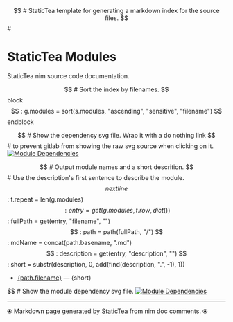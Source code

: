 $$ # StaticTea template for generating a markdown index for the source files.
$$ #
# StaticTea Modules

StaticTea nim source code documentation.

$$ # Sort the index by filenames.
$$ block
$$ : g.modules = sort(s.modules, "ascending", "sensitive", "filename")
$$ endblock

$$ # Show the dependency svg file. Wrap it with a do nothing link
$$ # to prevent gitlab from showing the raw svg source when clicking on it.
[![Module Dependencies](staticteadep.svg)](#)

$$ # Output module names and a short descrition.
$$ # Use the description's first sentence to describe the module.
$$ nextline
$$ : t.repeat = len(g.modules)
$$ : entry = get(g.modules, t.row, dict())
$$ : fullPath = get(entry, "filename", "")
$$ : path = path(fullPath, "/")
$$ : mdName = concat(path.basename, ".md")
$$ : description = get(entry, "description", "")
$$ : short = substr(description, 0, add(find(description, ".", -1), 1))
* [{path.filename}]({mdName}) &mdash; {short}

$$ # Show the module dependency svg file.
[![Module Dependencies](staticteadep2.svg)](#)

---
⦿ Markdown page generated by [StaticTea](https://github.com/flenniken/statictea/) from nim doc comments. ⦿

